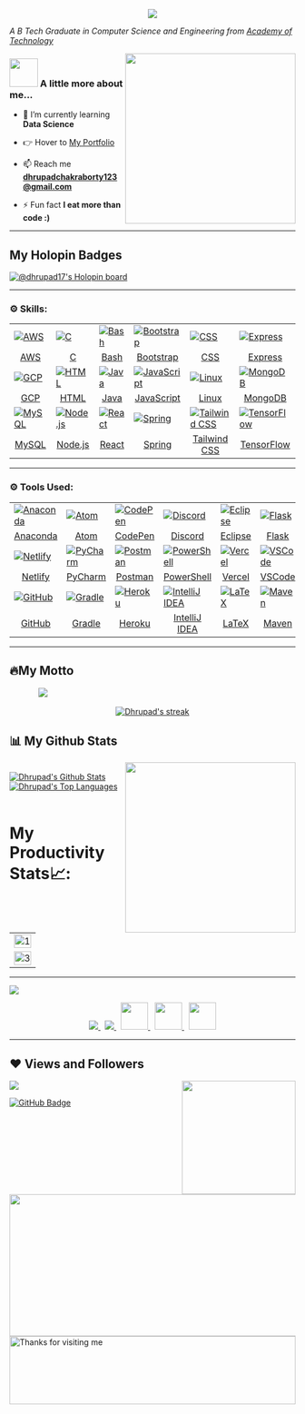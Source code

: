 <p align="center">
	<img src="https://github.com/user-attachments/assets/f6f5ffe2-0a14-46f1-89fd-3f5ec573ce39">
	</p>


<p><em>A B Tech Graduate in Computer Science and Engineering from <a href="https://aot.edu.in/">Academy of Technology</a></br>
</em>
</p>
<img align='right' src="https://media0.giphy.com/media/qgQUggAC3Pfv687qPC/200.webp?cid=ecf05e47t45ns6se3i88b18jnng123ofz7gojiqmit5gprgs&rid=200.webp&ct=g" width="300">

### <img src="https://media.giphy.com/media/VgCDAzcKvsR6OM0uWg/giphy.gif" width="50"> A little more about me... 

- 🌱 I’m currently learning **Data Science**

- 👉 Hover to [My Portfolio](https://dhrupadchakraborty17.netlify.app/)

- 📫 Reach me **dhrupadchakraborty123@gmail.com**

- ⚡ Fun fact **I eat more than code :)**

<!-- <img src="https://raw.githubusercontent.com/andreasbm/readme/master/assets/lines/rainbow.png" width="3000"> -->
---


## My Holopin Badges

[![@dhrupad17's Holopin board](https://holopin.me/dhrupad17)](https://holopin.io/@dhrupad17)

<!-- <img src="https://raw.githubusercontent.com/andreasbm/readme/master/assets/lines/rainbow.png" width="3000"> -->

---

<h3 align="left">⚙️ Skills:</h3>

<p align="center">
  <a href="https://skillicons.dev">
    <table align="center"> 
      <tr>
        <td><img src="https://skillicons.dev/icons?i=aws" alt="AWS" /></td>
        <td><img src="https://skillicons.dev/icons?i=c" alt="C" /></td>
        <td><img src="https://skillicons.dev/icons?i=bash" alt="Bash" /></td>
        <td><img src="https://skillicons.dev/icons?i=bootstrap" alt="Bootstrap" /></td>
        <td><img src="https://skillicons.dev/icons?i=css" alt="CSS" /></td>
        <td><img src="https://skillicons.dev/icons?i=express" alt="Express" /></td>
      </tr>
      <tr>
        <td align="center">AWS</td>
        <td align="center">C</td>
        <td align="center">Bash</td>
        <td align="center">Bootstrap</td>
        <td align="center">CSS</td>
        <td align="center">Express</td>
      </tr>
      <tr>
        <td><img src="https://skillicons.dev/icons?i=gcp" alt="GCP" /></td>
        <td><img src="https://skillicons.dev/icons?i=html" alt="HTML" /></td>
        <td><img src="https://skillicons.dev/icons?i=java" alt="Java" /></td>
        <td><img src="https://skillicons.dev/icons?i=js" alt="JavaScript" /></td>
        <td><img src="https://skillicons.dev/icons?i=linux" alt="Linux" /></td>
        <td><img src="https://skillicons.dev/icons?i=mongodb" alt="MongoDB" /></td>
      </tr>
      <tr>
        <td align="center">GCP</td>
        <td align="center">HTML</td>
        <td align="center">Java</td>
        <td align="center">JavaScript</td>
        <td align="center">Linux</td>
        <td align="center">MongoDB</td>
      </tr>
      <tr>
        <td><img src="https://skillicons.dev/icons?i=mysql" alt="MySQL" /></td>
        <td><img src="https://skillicons.dev/icons?i=nodejs" alt="Node.js" /></td>
        <td><img src="https://skillicons.dev/icons?i=react" alt="React" /></td>
        <td><img src="https://skillicons.dev/icons?i=spring" alt="Spring" /></td>
        <td><img src="https://skillicons.dev/icons?i=tailwind" alt="Tailwind CSS" /></td>
        <td><img src="https://skillicons.dev/icons?i=tensorflow" alt="TensorFlow" /></td>
      </tr>
      <tr>
        <td align="center">MySQL</td>
        <td align="center">Node.js</td>
        <td align="center">React</td>
        <td align="center">Spring</td>
        <td align="center">Tailwind CSS</td>
        <td align="center">TensorFlow</td>
      </tr>
    </table>
  </a>
</p>



---

<h3 align="left">⚙️ Tools Used:</h3>

<p align="center">
  <a href="https://skillicons.dev">
    <table align="center"> 
      <tr>
        <td><img src="https://skillicons.dev/icons?i=anaconda" alt="Anaconda" /></td>
        <td><img src="https://skillicons.dev/icons?i=atom" alt="Atom" /></td>
        <td><img src="https://skillicons.dev/icons?i=codepen" alt="CodePen" /></td>
        <td><img src="https://skillicons.dev/icons?i=discord" alt="Discord" /></td>
        <td><img src="https://skillicons.dev/icons?i=eclipse" alt="Eclipse" /></td>
        <td><img src="https://skillicons.dev/icons?i=flask" alt="Flask" /></td>
      </tr>
      <tr>
        <td align="center">Anaconda</td>
        <td align="center">Atom</td>
        <td align="center">CodePen</td>
        <td align="center">Discord</td>
        <td align="center">Eclipse</td>
        <td align="center">Flask</td>
      </tr>
      <tr>
        <td><img src="https://skillicons.dev/icons?i=netlify" alt="Netlify" /></td>
        <td><img src="https://skillicons.dev/icons?i=pycharm" alt="PyCharm" /></td>
        <td><img src="https://skillicons.dev/icons?i=postman" alt="Postman" /></td>
        <td><img src="https://skillicons.dev/icons?i=powershell" alt="PowerShell" /></td>
        <td><img src="https://skillicons.dev/icons?i=vercel" alt="Vercel" /></td>
        <td><img src="https://skillicons.dev/icons?i=vscode" alt="VSCode" /></td>
      </tr>
      <tr>
        <td align="center">Netlify</td>
        <td align="center">PyCharm</td>
        <td align="center">Postman</td>
        <td align="center">PowerShell</td>
        <td align="center">Vercel</td>
        <td align="center">VSCode</td>
      </tr>
      <tr>
        <td><img src="https://skillicons.dev/icons?i=github" alt="GitHub" /></td>
        <td><img src="https://skillicons.dev/icons?i=gradle" alt="Gradle" /></td>
        <td><img src="https://skillicons.dev/icons?i=heroku" alt="Heroku" /></td>
        <td><img src="https://skillicons.dev/icons?i=idea" alt="IntelliJ IDEA" /></td>
        <td><img src="https://skillicons.dev/icons?i=latex" alt="LaTeX" /></td>
        <td><img src="https://skillicons.dev/icons?i=maven" alt="Maven" /></td>
      </tr>
      <tr>
        <td align="center">GitHub</td>
        <td align="center">Gradle</td>
        <td align="center">Heroku</td>
        <td align="center">IntelliJ IDEA</td>
        <td align="center">LaTeX</td>
        <td align="center">Maven</td>
      </tr>
    </table>
  </a>
</p>

---


<!-- <img src="https://raw.githubusercontent.com/andreasbm/readme/master/assets/lines/rainbow.png" width="3000"> -->

## 🔥My Motto
&nbsp; &nbsp; &nbsp; &nbsp; &nbsp; &nbsp;&nbsp; <img  src="https://readme-typing-svg.herokuapp.com?font=Soucre+Code+Pro&duration=1700&color=1589FF&background=000000&multiline=true&width=650&height=220&lines=while(true);..+brain.init();..+if(+world.contains(open_source));....++s+%3D+open_source.login(dhrupad17);....+s.explore();....+s.learn();....+s.contribute()"/>
<br/>

<p align="center">
	<a href="https://github.com/dhrupad17/github-readme-streak-stats">
		 <img title="🔥 Get streak stats for your profile at git.io/streak-stats" alt="Dhrupad's streak" src="https://github-readme-streak-stats.herokuapp.com/?user=dhrupad17&theme=black-ice&hide_border=true&stroke=0000&background=060A0CD0"/>
	</a>
</p>

<!-- <img src="https://raw.githubusercontent.com/andreasbm/readme/master/assets/lines/rainbow.png" width="3000"> -->

## 📊 My Github Stats

<img align='right' src="https://media4.giphy.com/media/GRVM7bxdn7yEFWTN6i/200.webp?cid=ecf05e47l4cau0wmltbpwhne37jknb1k026h5z6eqavm1bsg&rid=200.webp&ct=g" width="300">

  <br/>
	 <a href="https://github.com/dhrupad17/github-readme-stats"><img alt="Dhrupad's Github Stats" src="https://github-readme-stats.vercel.app/api?username=dhrupad17&show_icons=true&count_private=true&theme=react&hide_border=true&bg_color=0D1117" /></a>
 	<a href="https://github.com/dhrupad17/github-readme-stats"><img alt="Dhrupad's Top Languages" src="https://github-readme-stats.vercel.app/api/top-langs/?username=dhrupad17&langs_count=8&count_private=true&layout=compact&theme=react&hide_border=true&bg_color=0D1117" /></a>
 <br/>

 <br/>
 
 
# My Productivity Stats📈:

<table>
    <tr>
        <td><img src="https://github-profile-summary-cards.vercel.app/api/cards/profile-details?username=dhrupad17&theme=monokai" display=block width=100% height=auto alt="1"></td>
    </tr>
    <tr>
        <td><img src="https://github-profile-summary-cards.vercel.app/api/cards/repos-per-language?username=dhrupad17&theme=solarized" display=block width=100% height=auto alt="3"></td>
        </td>
    </tr>
</table>

---

<img align='center' src="https://user-images.githubusercontent.com/87390353/133924456-1fb6f8cd-c0bd-4bbe-a4d5-87eb7bcdc126.png" >

 </a>

<p align="center">
  <a href="https://www.linkedin.com/in/dhrupad-chakraborty/">
    <img src="https://skillicons.dev/icons?i=linkedin" />
  </a>
	&nbsp;
  <a href="https://www.instagram.com/chakro_bore_tea/">
    <img src="https://skillicons.dev/icons?i=instagram" />
  </a>
  &nbsp;
  <a href="https://x.com/dhrupad1720">
    <img src="https://edent.github.io/SuperTinyIcons/images/svg/x.svg" width="48" height="48" />
  </a>
  &nbsp;
<!--   <a href="https://mail.google.com/mail/u/0/?fs=1&tf=cm&source=mailto&to=dhrupadchakraborty123@gmail.com">
    <img src="https://skillicons.dev/icons?i=gmail" />
  </a> -->
  <a href="https://mail.google.com/mail/u/0/?fs=1&tf=cm&source=mailto&to=dhrupadchakraborty123@gmail.com">
    <img src="https://edent.github.io/SuperTinyIcons/images/svg/gmail.svg" width="48" height="48" />
  </a>
	 &nbsp;
  <a href="https://medium.com/@dhrupadchakraborty123">
    <img src="https://edent.github.io/SuperTinyIcons/images/svg/medium.svg" width="48" height="48" />
  </a>
</p>

---


<!-- <img src="https://raw.githubusercontent.com/andreasbm/readme/master/assets/lines/rainbow.png" width="3000"> -->

 ## ❤ Views and Followers
<a href="https://github.com/Meghna-DAS/github-profile-views-counter">
	<img src="https://komarev.com/ghpvc/?username=dhrupad17">
</a>

<img align='right' src="https://media4.giphy.com/media/lBm4rgtyIPJmywXzLW/200w.webp?cid=ecf05e474h4nrk6dfnd2vv10nw5pvg8u0hhuy6b0jmkiqr4k&rid=200w.webp&ct=g" width="200">

<a href="https://github.com/dhrupad17?tab=followers"><img src="https://img.shields.io/github/followers/dhrupad17?label=Followers&style=social" alt="GitHub Badge"></a>

<!-- <br/>
<!-- 
<a href="https://github.com/dhrupad17/github-readme-activity-graph"><img alt="Dhrupad Chakraborty's Activity Graph" src="https://activity-graph.herokuapp.com/graph?username=dhrupad17&bg_color=0D1117&color=5BCDEC&line=5BCDEC&point=FFFFFF&hide_border=true" /></a>

<img src="https://raw.githubusercontent.com/andreasbm/readme/master/assets/lines/rainbow.png" width="3000"> -->

<img src="https://media4.giphy.com/media/xThuWtNFKZWG6fUFe8/100.webp" width="1000" height="250">
</div>
<!-- <img src="https://raw.githubusercontent.com/andreasbm/readme/master/assets/lines/rainbow.png" width="3000"> -->

<img height="120" alt="Thanks for visiting me" width="100%" src="https://raw.githubusercontent.com/BrunnerLivio/brunnerlivio/master/images/marquee.svg" />


